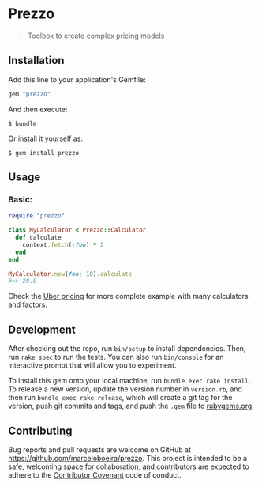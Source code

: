 # Prezzo
> Toolbox to create complex pricing models

## Installation

Add this line to your application's Gemfile:

```ruby
gem "prezzo"
```

And then execute:

    $ bundle

Or install it yourself as:

    $ gem install prezzo

## Usage

### Basic:

```ruby
require "prezzo"

class MyCalculator < Prezzo::Calculator
  def calculate
    context.fetch(:foo) * 2
  end
end

MyCalculator.new(foo: 10).calculate
#=> 20.0
```

Check the [Uber pricing](/spec/integration/uber_pricing_spec.rb) for more complete example with many calculators and factors.

## Development

After checking out the repo, run `bin/setup` to install dependencies. Then, run `rake spec` to run the tests. You can also run `bin/console` for an interactive prompt that will allow you to experiment.

To install this gem onto your local machine, run `bundle exec rake install`. To release a new version, update the version number in `version.rb`, and then run `bundle exec rake release`, which will create a git tag for the version, push git commits and tags, and push the `.gem` file to [rubygems.org](https://rubygems.org).

## Contributing

Bug reports and pull requests are welcome on GitHub at https://github.com/marceloboeira/prezzo. This project is intended to be a safe, welcoming space for collaboration, and contributors are expected to adhere to the [Contributor Covenant](http://contributor-covenant.org) code of conduct.
